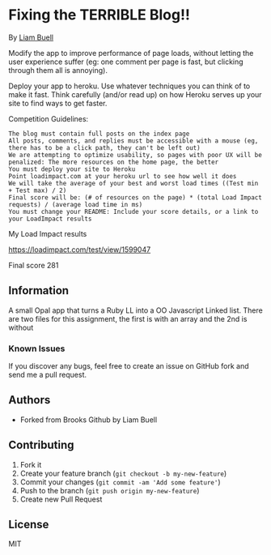 # Fixing the TERRIBLE Blog!!


By [Liam Buell](https://github.com/Lbuell/)

Modify the app to improve performance of page loads, without letting the user experience suffer (eg: one comment per page is fast, but clicking through them all is annoying).

Deploy your app to heroku. Use whatever techniques you can think of to make it fast. Think carefully (and/or read up) on how Heroku serves up your site to find ways to get faster.

Competition Guidelines:

    The blog must contain full posts on the index page
    All posts, comments, and replies must be accessible with a mouse (eg, there has to be a click path, they can't be left out)
    We are attempting to optimize usability, so pages with poor UX will be penalized: The more resources on the home page, the better
    You must deploy your site to Heroku
    Point loadimpact.com at your heroku url to see how well it does
    We will take the average of your best and worst load times ((Test min + Test max) / 2)
    Final score will be: (# of resources on the page) * (total Load Impact requests) / (average load time in ms)
    You must change your README: Include your score details, or a link to your LoadImpact results

My Load Impact results

https://loadimpact.com/test/view/1599047

Final score 281

## Information

  A small Opal app that turns a Ruby LL into a OO Javascript Linked list.    There are two files for this assignment, the first is with an array and the 2nd is without

### Known Issues

If you discover any bugs, feel free to create an issue on GitHub fork and
send me a pull request.

## Authors



* Forked from Brooks Github by Liam Buell


## Contributing

1. Fork it
2. Create your feature branch (`git checkout -b my-new-feature`)
3. Commit your changes (`git commit -am 'Add some feature'`)
4. Push to the branch (`git push origin my-new-feature`)
5. Create new Pull Request


## License

MIT
